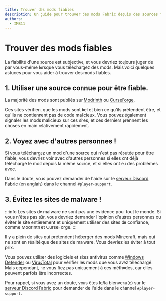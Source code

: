 ```yaml
---
title: Trouver des mods fiables
description: Un guide pour trouver des mods Fabric depuis des sources fiables.
authors:
  - IMB11
---
```


# Trouver des mods fiables

La fiabilité d'une source est subjective, et vous devriez toujours juger de par vous-même lorsque vous téléchargez des mods. Mais voici quelques astuces pour vous aider à trouver des mods fiables.

## 1. Utiliser une source connue pour être fiable.

La majorité des mods sont publiés sur [Modrinth](https://modrinth.com/mods?g=categories:%27fabric%27) ou [CurseForge](https://www.curseforge.com/minecraft/search?page=1\\&pageSize=20\\&sortType=1\\&class=mc-mods\\&gameFlavorsIds=4).

Ces sites vérifient que les mods sont bel et bien ce qu'ils prétendent être, et qu'ils ne contiennent pas de code malicieux. Vous pouvez également signaler les mods malicieux sur ces sites, et ces derniers prennent les choses en main relativement rapidement.

## 2. Voyez avec d'autres personnes !

Si vous téléchargez un mod d'une source qui n'est pas réputée pour être fiable, vous devriez voir avec d'autres personnes si elles ont déjà téléchargé le mod depuis la même source, et si elles ont eu des problèmes avec.

Dans le doute, vous pouvez demander de l'aide sur le [serveur Discord Fabric](https://discord.gg/v6v4pMv) (en anglais) dans le channel `#player-support`.

## 3. Évitez les sites de malware !

:::info
Les sites de malware ne sont pas une évidence pour tout le monde. Si vous n'êtes pas sûr, vous devriez demander l'opinion d'autres personnes ou éviter le site entièrement et uniquement utiliser des sites de confiance, comme Modrinth et CurseForge.
:::

Il y a plein de sites qui prétendent héberger des mods Minecraft, mais qui ne sont en réalité que des sites de malware. Vous devriez les éviter à tout prix.

Vous pouvez utiliser des logiciels et sites antivirus comme [Windows Defender](https://www.microsoft.com/en-us/windows/windows-defender) ou [VirusTotal](https://www.virustotal.com/) pour vérifier les mods que vous avez téléchargé. Mais cependant, ne vous fiez pas uniquement à ces méthodes, car elles peuvent parfois être incorrectes.

Pour rappel, si vous avez un doute, vous êtes le/la bienvenu(e) sur le [serveur Discord Fabric](https://discord.gg/v6v4pMv) pour demander de l'aide dans le channel `#player-support`.
